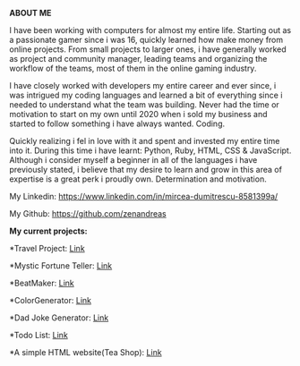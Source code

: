 **ABOUT ME**

I have been working with computers for almost my entire life. Starting out as a passionate gamer since i was 16, quickly learned how make money from online projects. From small projects to larger ones, i have generally worked as project and community manager, leading teams and organizing the workflow of the teams, most of them in the online gaming industry.

I have closely worked with developers my entire career and ever since, i was intrigued my coding languages and learned a bit of everything since i needed to understand what the team was building. Never had the time or motivation to start on my own until 2020 when i sold my business and started to follow something i have always wanted. Coding.

Quickly realizing i fel in love with it and spent and invested my entire time into it. During this time i have learnt: Python, Ruby, HTML, CSS & JavaScript. Although i consider myself a beginner in all of the languages i have previously stated, i believe that my desire to learn and grow in this area of expertise is a great perk i proudly own. Determination and motivation.

My Linkedin: https://www.linkedin.com/in/mircea-dumitrescu-8581399a/ 

My Github: https://github.com/zenandreas

**My current projects:**

*Travel Project: <a href="https://zenandreas.github.io/Travel%20Project/">Link</a>

*Mystic Fortune Teller: <a href="https://zenandreas.github.io/Fortunes">Link</a>

*BeatMaker: <a href="https://zenandreas.github.io/BeatMaker/">Link</a>

*ColorGenerator: <a href="https://zenandreas.github.io/Color%20Pallete/">Link</a>

*Dad Joke Generator: <a href="https://zenandreas.github.io/Dad-Joke-Generator/">Link</a>

*Todo List: <a href="https://zenandreas.github.io/TodoList/">Link</a>

*A simple HTML website(Tea Shop): <a href="https://zenandreas.github.io/Tea%20Shop/">Link</a>
